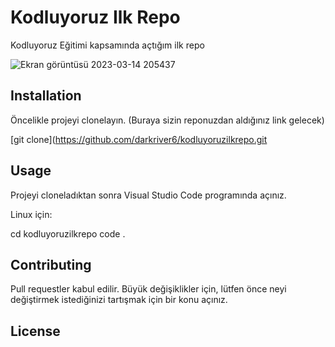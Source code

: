 # Kodluyoruz Ilk Repo
Kodluyoruz Eğitimi kapsamında açtığım ilk repo

![Ekran görüntüsü 2023-03-14 205437](https://user-images.githubusercontent.com/121347369/225095590-9a30db84-d558-4c63-8608-af3575431d57.png)
## Installation 
Öncelikle projeyi clonelayın. (Buraya sizin reponuzdan aldığınız link gelecek)

[git clone](https://github.com/darkriver6/kodluyoruzilkrepo.git
## Usage

Projeyi cloneladıktan sonra Visual Studio Code programında açınız.

Linux için:

cd kodluyoruzilkrepo
code .

## Contributing

Pull requestler kabul edilir. Büyük değişiklikler için, lütfen önce neyi değiştirmek istediğinizi tartışmak için bir konu açınız.

## License



